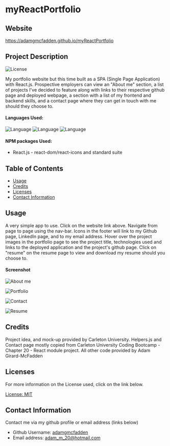 # myReactPortfolio

## Website

https://adamgmcfadden.github.io/myReactPortfolio

## Project Description

![License](https://img.shields.io/badge/License-MIT-yellow.svg "License Badge")

My portfolio website but this time built as a SPA (Single Page Application) with React.js. Prospective employers can view an "About me" section, a list of projects I've decided to feature along with links to their respective github page and deployed webpage, a section with a list of my frontend and backend skills, and a contact page where they can get in touch with me should they choose to. 

#### Languages Used: 

![Language](https://img.shields.io/badge/HTML-green.svg "Language Badge")
![Language](https://img.shields.io/badge/CSS-blue.svg "Language Badge")
![Language](https://img.shields.io/badge/JavaScript-red.svg "Language Badge")

#### NPM packages Used:

- React.js - react-dom/react-icons and standard suite

## Table of Contents

- [Usage](#usage)
- [Credits](#credits)
- [Licenses](#licenses)
- [Contact Information](#contact-information)

## Usage

A very simple app to use. Click on the website link above. Navigate from page to page using the nav-bar. Icons in the footer will link to my Github page, LinkedIn page, and to my email address. Hover over the project images in the portfolio page to see the project title, technologies used and links to the deployed application and the project's github page. Click on "resume" on the resume page to view and download my resume should you choose to.  

#### Screenshot

![About me](https://user-images.githubusercontent.com/83710803/136636480-6449671c-4cf2-4279-b6a0-846bb80ee66f.png)

![Portfolio](https://user-images.githubusercontent.com/83710803/136636301-81696add-10f5-4ee3-84d2-dc7e960a34c9.png)

![Contact](https://user-images.githubusercontent.com/83710803/136636300-3b3415b9-05fe-4b83-b335-0724e90ba8eb.png)

![Resume](https://user-images.githubusercontent.com/83710803/136636302-2d592211-c992-4d93-82cd-1766a2be66e0.png)

## Credits
Project idea, and mock-up provided by Carleton University. Helpers.js and Contact page mostly copied from Carleton University Coding Bootcamp - Chapter 20 - React module project. All other code provided by Adam Girard-McFadden

## Licenses

For more information on the License used, click on the link below.

[License: MIT](https://choosealicense.com/licenses/mit/)

## Contact Information

Contact me via my github profile or email address (links below)

- Github Username: [adamgmcfadden](https://github.com/adamgmcfadden)
- Email address: adam_m_20@hotmail.com

